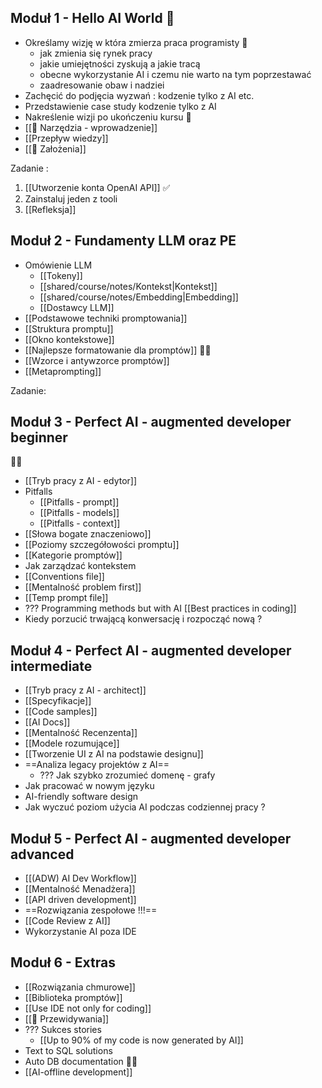 ## Moduł 1 - Hello AI World 🚧

- Określamy wizję w która zmierza praca programisty 🤖
	- jak zmienia się rynek pracy
	- jakie umiejętności zyskują a jakie tracą
	- obecne wykorzystanie AI i czemu nie warto na tym poprzestawać
	- zaadresowanie obaw i nadziei
- Zachęcić do podjęcia wyzwań : kodzenie tylko z AI etc.
- Przedstawienie case study kodzenie tylko z AI
- Nakreślenie wizji po ukończeniu kursu 🤖
- [[🧰 Narzędzia - wprowadzenie]]
- [[Przepływ wiedzy]]
- [[🧠 Założenia]]

Zadanie : 
1. [[Utworzenie konta OpenAI API]] ✅
2. Zainstaluj jeden z tooli
3. [[Refleksja]]


## Moduł 2 - Fundamenty LLM oraz PE

- Omówienie LLM
	- [[Tokeny]]
	- [[shared/course/notes/Kontekst|Kontekst]]
	- [[shared/course/notes/Embedding|Embedding]]
	- [[Dostawcy LLM]]
- [[Podstawowe techniki promptowania]]
- [[Struktura promptu]]
- [[Okno kontekstowe]]
- [[Najlepsze formatowanie dla promptów]] 🧙‍♂️
- [[Wzorce i antywzorce promptów]]
- [[Metaprompting]]

Zadanie:


## Moduł 3 - Perfect AI - augmented developer beginner 
🧙‍♂️
- [[Tryb pracy z AI - edytor]] 
- Pitfalls
	- [[Pitfalls - prompt]]
	- [[Pitfalls - models]]
	- [[Pitfalls - context]]
- [[Słowa bogate znaczeniowo]]
- [[Poziomy szczegółowości promptu]]
- [[Kategorie promptów]]
- Jak zarządzać kontekstem 
- [[Conventions file]] 
- [[Mentalność problem first]]
- [[Temp prompt file]]
- ??? Programming methods but with AI [[Best practices in coding]]
- Kiedy porzucić trwającą konwersację i rozpocząć nową ?

## Moduł 4 - Perfect AI - augmented developer intermediate

- [[Tryb pracy z AI - architect]]
- [[Specyfikacje]]
- [[Code samples]]
- [[AI Docs]]
- [[Mentalność Recenzenta]]
- [[Modele rozumujące]]
- [[Tworzenie UI z AI na podstawie designu]]
- ==Analiza legacy projektów z AI==
	- ??? Jak szybko zrozumieć domenę - grafy
- Jak pracować w nowym języku 
- AI-friendly software design
- Jak wyczuć  poziom użycia AI podczas codziennej pracy ?

## Moduł 5 - Perfect AI - augmented developer advanced

- [[(ADW) AI Dev Workflow]]
- [[Mentalność Menadżera]]
- [[API driven development]]
- ==Rozwiązania zespołowe !!!==
- [[Code Review z AI]]
- Wykorzystanie AI poza IDE

## Moduł 6 - Extras

- [[Rozwiązania chmurowe]]
- [[Biblioteka promptów]]
- [[Use IDE not only for coding]]
- [[📡 Przewidywania]]
-  ??? Sukces stories 
	- [[Up to 90% of my code is now generated by AI]]
- Text to SQL solutions
- Auto DB documentation 🧙‍♂️
- [[AI-offline development]]